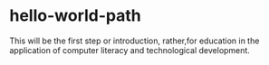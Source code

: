 # hello-world-path
This will be the first step or introduction, rather,for education in the application of computer literacy and technological development. 
